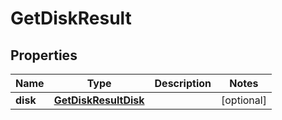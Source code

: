 

# GetDiskResult


## Properties

| Name | Type | Description | Notes |
|------------ | ------------- | ------------- | -------------|
|**disk** | [**GetDiskResultDisk**](GetDiskResultDisk.md) |  |  [optional] |



